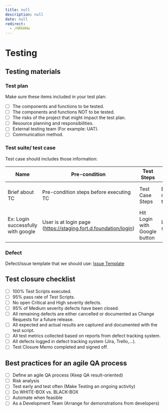 ```yaml
---
title: null
description: null
date: null
redirect:
  - /HRkHHw
---
```


# Testing

## Testing materials

### Test plan

Make sure these items included in your test plan:

- [ ] The components and functions to be tested.
- [ ] The components and functions NOT to be tested.
- [ ] The risks of the project that might impact the test plan.
- [ ] Resource planning and responsibilities.
- [ ] External testing team (For example: UAT).
- [ ] Communication method.

### Test suite/ test case

Test case should includes those information:

| Name                               | Pre-condition                                                     | Test Steps                   | Expected Result              | Requirement Ref                           |
| ---------------------------------- | ----------------------------------------------------------------- | ---------------------------- | ---------------------------- | ----------------------------------------- |
| Brief about TC                     | Pre-condition steps before executing TC                           | Test Case Steps              | Expected result for the step | User Story # or requirement specification |
| Ex: Login successfully with google | User is at login page (<https://staging.fort.d.foundation/login>) | Hit Login with Google button | Login successfully           | User Story 001                            |

### Defect

Defect/issue template that we should use: [Issue Template](defect-template.md)

## Test closure checklist

- [ ] 100% Test Scripts executed.
- [ ] 95% pass rate of Test Scripts.
- [ ] No open Critical and High severity defects.
- [ ] 95% of Medium severity defects have been closed.
- [ ] All remaining defects are either cancelled or documented as Change Requests for a future release.
- [ ] All expected and actual results are captured and documented with the test script.
- [ ] All test metrics collected based on reports from defect tracking system.
- [ ] All defects logged in defect tracking system (Jira, Trello,...).
- [ ] Test Closure Memo completed and signed off.

## Best practices for an agile QA process

- [ ] Define an agile QA process (Keep QA result-oriented)
- [ ] Risk analysis
- [ ] Test early and test often (Make Testing an ongoing activity)
- [ ] Do WHITE-BOX vs. BLACK-BOX
- [ ] Automate when feasible
- [ ] As a Development Team (Arrange for demonstrations from developers)
